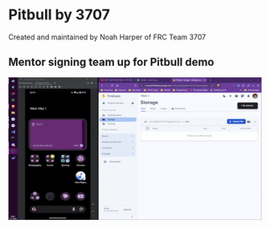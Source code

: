 # Pitbull by 3707
Created and maintained by Noah Harper of FRC Team 3707

## Mentor signing team up for Pitbull demo
![](https://github.com/TechnoDogs-3707/pitbull/blob/main/readme_assets/pitbull-by-3707-mentor-sign-up-in-demo.gif?raw=true)

